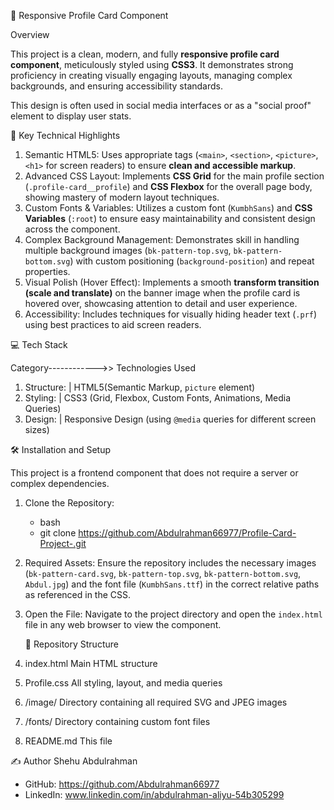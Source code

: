  👤 Responsive Profile Card Component

Overview

This project is a clean, modern, and fully **responsive profile card component**, meticulously styled using **CSS3**. It demonstrates strong proficiency in creating visually engaging layouts, managing complex backgrounds, and ensuring accessibility standards.

This design is often used in social media interfaces or as a "social proof" element to display user stats.

  🚀 Key Technical Highlights

1. Semantic HTML5: Uses appropriate tags (`<main>`, `<section>`, `<picture>`, `<h1>` for screen readers) to ensure **clean and accessible markup**.
2. Advanced CSS Layout: Implements **CSS Grid** for the main profile section (`.profile-card__profile`) and **CSS Flexbox** for the overall page body, showing mastery of modern layout techniques.
3. Custom Fonts & Variables: Utilizes a custom font (`KumbhSans`) and **CSS Variables** (`:root`) to ensure easy maintainability and consistent design across the component.
4. Complex Background Management: Demonstrates skill in handling multiple background images (`bk-pattern-top.svg`, `bk-pattern-bottom.svg`) with custom positioning (`background-position`) and repeat properties.
5. Visual Polish (Hover Effect): Implements a smooth **transform transition (scale and translate)** on the banner image when the profile card is hovered over, showcasing attention to detail and user experience.
6. Accessibility: Includes techniques for visually hiding header text (`.prf`) using best practices to aid screen readers.


  💻 Tech Stack

Category------------>> Technologies Used 

1. Structure:    | HTML5(Semantic Markup, `picture` element) 
2. Styling:      | CSS3 (Grid, Flexbox, Custom Fonts, Animations, Media Queries) 
3. Design:       | Responsive Design (using `@media` queries for different screen sizes) 


  🛠️ Installation and Setup

This project is a frontend component that does not require a server or complex dependencies.

1.  Clone the Repository:
    * bash
    * git clone https://github.com/Abdulrahman66977/Profile-Card-Project-.git
2.  Required Assets: Ensure the repository includes the necessary images (`bk-pattern-card.svg`, `bk-pattern-top.svg`, `bk-pattern-bottom.svg`, `Abdul.jpg`) and the font file (`KumbhSans.ttf`) in the correct relative paths as referenced in the CSS.
3. Open the File: Navigate to the project directory and open the `index.html` file in any web browser to view the component.

   📁 Repository Structure

1. index.html            Main HTML structure
2. Profile.css           All styling, layout, and media queries
3.  /image/              Directory containing all required SVG and JPEG images
4.  /fonts/              Directory containing custom font files
5.  README.md            This file

  ✍️ Author
Shehu Abdulrahman

  * GitHub: https://github.com/Abdulrahman66977
  * LinkedIn: www.linkedin.com/in/abdulrahman-aliyu-54b305299
